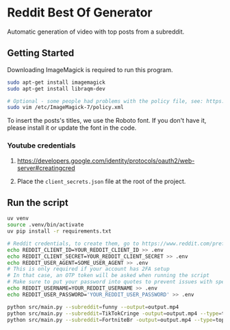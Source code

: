 # Reddit Best Of Generator

Automatic generation of video with top posts from a subreddit.

## Getting Started

Downloading ImageMagick is required to run this program.

```sh
sudo apt-get install imagemagick
sudo apt-get install libraqm-dev

# Optional - some people had problems with the policy file, see: https://github.com/Zulko/moviepy/issues/401
sudo vim /etc/ImageMagick-7/policy.xml
```

To insert the posts's titles, we use the Roboto font. If you don't have it, please install it or update the font in the code.

### Youtube credentials

1. https://developers.google.com/identity/protocols/oauth2/web-server#creatingcred

2. Place the `client_secrets.json` file at the root of the project.

## Run the script

```sh
uv venv
source .venv/bin/activate
uv pip install -r requirements.txt

# Reddit credentials, to create them, go to https://www.reddit.com/prefs/apps/
echo REDDIT_CLIENT_ID=YOUR_REDDIT_CLIENT_ID >> .env
echo REDDIT_CLIENT_SECRET=YOUR_REDDIT_CLIENT_SECRET >> .env
echo REDDIT_USER_AGENT=SOME_USER_AGENT >> .env
# This is only required if your account has 2FA setup
# In that case, an OTP token will be asked when running the script
# Make sure to put your password into quotes to prevent issues with special characters
echo REDDIT_USERNAME=YOUR_REDDIT_USERNAME >> .env
echo REDDIT_USER_PASSWORD='YOUR_REDDIT_USER_PASSWORD' >> .env

python src/main.py --subreddit=funny --output=output.mp4
python src/main.py --subreddit=TikTokCringe -output=output.mp4 --type=top --time=month --keep-temp-files --posts-limit=3
python src/main.py --subreddit=FortniteBr -output=output.mp4 --type=top --time=month  --keep-temp-files
```
